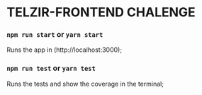 # TELZIR-FRONTEND CHALENGE

### `npm run start` or `yarn start`

Runs the app in (http://localhost:3000);


### `npm run test` or `yarn test`

Runs the tests and show the coverage in the terminal;
